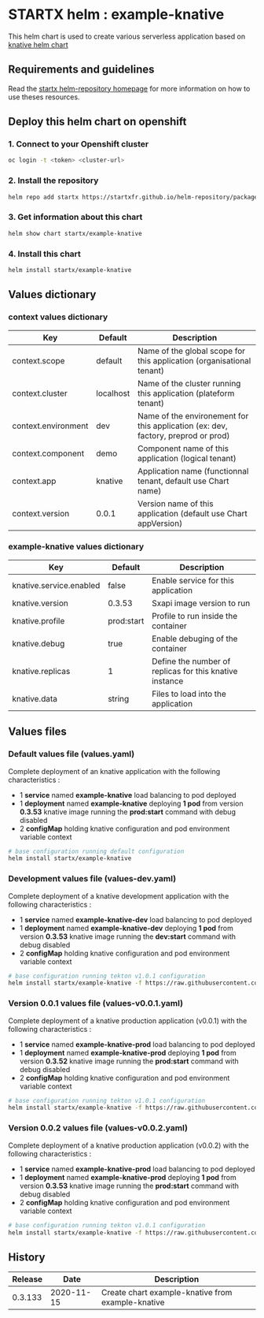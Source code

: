 # STARTX helm : example-knative

This helm chart is used to create various serverless application based on [knative helm chart](https://startxfr.github.io/helm-repository/charts/knative)

## Requirements and guidelines

Read the [startx helm-repository homepage](https://startxfr.github.io/helm-repository) for
more information on how to use theses resources.

## Deploy this helm chart on openshift

### 1. Connect to your Openshift cluster

```bash
oc login -t <token> <cluster-url>
```

### 2. Install the repository

```bash
helm repo add startx https://startxfr.github.io/helm-repository/packages/
```

### 3. Get information about this chart

```bash
helm show chart startx/example-knative
```

### 4. Install this chart

```bash
helm install startx/example-knative
```

## Values dictionary

### context values dictionary

| Key                 | Default   | Description
| ------------------- | --------- | -----------------------------------------------------
| context.scope       | default   | Name of the global scope for this application (organisational tenant)
| context.cluster     | localhost | Name of the cluster running this application (plateform tenant)
| context.environment | dev       | Name of the environement for this application (ex: dev, factory, preprod or prod)
| context.component   | demo      | Component name of this application (logical tenant)
| context.app         | knative     | Application name (functionnal tenant, default use Chart name)
| context.version     | 0.0.1     | Version name of this application (default use Chart appVersion)

### example-knative values dictionary

| Key                   | Default    | Description
| --------------------- | ---------- | -----------------------------------------------------
| knative.service.enabled | false      | Enable service for this application
| knative.version         | 0.3.53     | Sxapi image version to run
| knative.profile         | prod:start | Profile to run inside the container
| knative.debug           | true       | Enable debuging of the container
| knative.replicas        | 1          | Define the number of replicas for this knative instance
| knative.data            | string     | Files to load into the application

## Values files

### Default values file (values.yaml)

Complete deployment of an knative application with the following characteristics :

- 1 **service** named **example-knative** load balancing to pod deployed
- 1 **deployment** named **example-knative** deploying **1 pod** from version **0.3.53** knative image running the **prod:start** command with debug disabled
- 2 **configMap** holding knative configuration and pod environment variable context

```bash
# base configuration running default configuration
helm install startx/example-knative
```

### Development values file (values-dev.yaml)

Complete deployment of a knative development application with the following characteristics :

- 1 **service** named **example-knative-dev** load balancing to pod deployed
- 1 **deployment** named **example-knative-dev** deploying **1 pod** from version **0.3.53** knative image running the **dev:start** command with debug disabled
- 2 **configMap** holding knative configuration and pod environment variable context

```bash
# base configuration running tekton v1.0.1 configuration
helm install startx/example-knative -f https://raw.githubusercontent.com/startxfr/helm-repository/master/charts/example-knative/values-dev.yaml
```

### Version 0.0.1 values file (values-v0.0.1.yaml)

Complete deployment of a knative production application (v0.0.1) with the following characteristics :

- 1 **service** named **example-knative-prod** load balancing to pod deployed
- 1 **deployment** named **example-knative-prod** deploying **1 pod** from version **0.3.52** knative image running the **prod:start** command with debug disabled
- 2 **configMap** holding knative configuration and pod environment variable context

```bash
# base configuration running tekton v1.0.1 configuration
helm install startx/example-knative -f https://raw.githubusercontent.com/startxfr/helm-repository/master/charts/example-knative/values-v0.0.1.yaml
```

### Version 0.0.2 values file (values-v0.0.2.yaml)

Complete deployment of a knative production application (v0.0.2) with the following characteristics :

- 1 **service** named **example-knative-prod** load balancing to pod deployed
- 1 **deployment** named **example-knative-prod** deploying **1 pod** from version **0.3.53** knative image running the **prod:start** command with debug disabled
- 2 **configMap** holding knative configuration and pod environment variable context

```bash
# base configuration running tekton v1.0.1 configuration
helm install startx/example-knative -f https://raw.githubusercontent.com/startxfr/helm-repository/master/charts/example-knative/values-v0.0.2.yaml
```

## History

| Release | Date       | Description
| ------- | ---------- | -----------------------------------------------------
| 0.3.133  | 2020-11-15 | Create chart example-knative from example-knative
